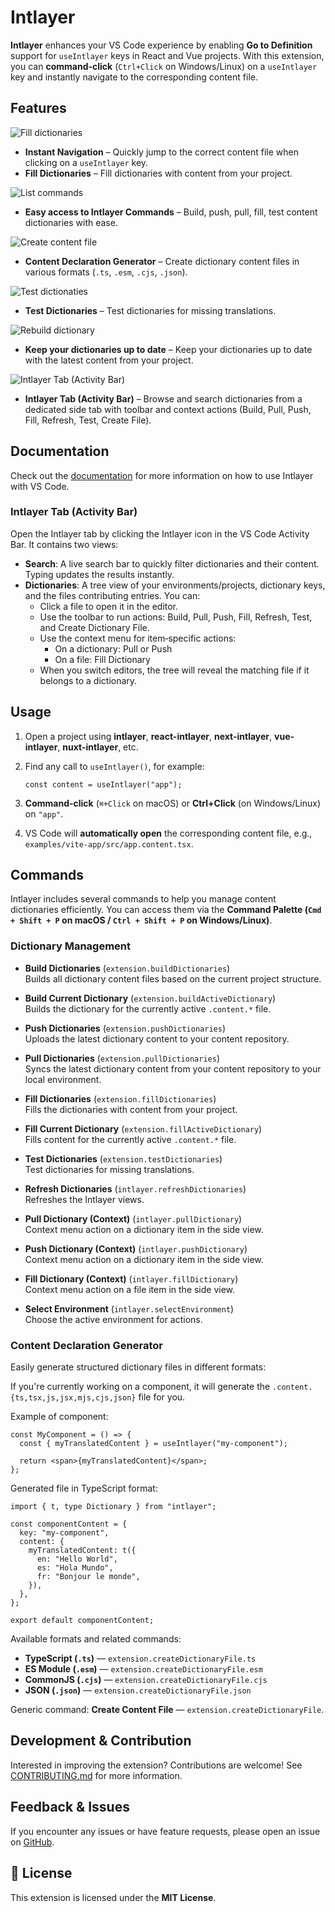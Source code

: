 # Intlayer

**Intlayer** enhances your VS Code experience by enabling **Go to Definition** support for `useIntlayer` keys in React and Vue projects. With this extension, you can **command-click** (`Ctrl+Click` on Windows/Linux) on a `useIntlayer` key and instantly navigate to the corresponding content file.

## Features

![Fill dictionaries](https://github.com/aymericzip/intlayer-vs-code-extension/blob/master/assets/vscode_extention_fill_active_dictionary.gif?raw=true)

- **Instant Navigation** – Quickly jump to the correct content file when clicking on a `useIntlayer` key.
- **Fill Dictionaries** – Fill dictionaries with content from your project.

![List commands](https://github.com/aymericzip/intlayer-vs-code-extension/blob/master/assets/vscode_extention_list_commands.gif?raw=true)

- **Easy access to Intlayer Commands** – Build, push, pull, fill, test content dictionaries with ease.

![Create content file](https://github.com/aymericzip/intlayer-vs-code-extension/blob/master/assets/vscode_extention_create_content_file.gif?raw=true)

- **Content Declaration Generator** – Create dictionary content files in various formats (`.ts`, `.esm`, `.cjs`, `.json`).

![Test dictionaties](https://github.com/aymericzip/intlayer-vs-code-extension/blob/master/assets/vscode_extention_test_missing_dictionary.gif?raw=true)

- **Test Dictionaries** – Test dictionaries for missing translations.

![Rebuild dictionary](https://github.com/aymericzip/intlayer-vs-code-extension/blob/master/assets/vscode_extention_rebuild_dictionary.gif?raw=true)

- **Keep your dictionaries up to date** – Keep your dictionaries up to date with the latest content from your project.

![Intlayer Tab (Activity Bar)](https://github.com/aymericzip/intlayer-vs-code-extension/blob/master/assets/vscode_extention_search_dictionary.gif?raw=true)

- **Intlayer Tab (Activity Bar)** – Browse and search dictionaries from a dedicated side tab with toolbar and context actions (Build, Pull, Push, Fill, Refresh, Test, Create File).

## Documentation

Check out the [documentation](https://intlayer.org/docs/vs-code-extension) for more information on how to use Intlayer with VS Code.

### Intlayer Tab (Activity Bar)

Open the Intlayer tab by clicking the Intlayer icon in the VS Code Activity Bar. It contains two views:

- **Search**: A live search bar to quickly filter dictionaries and their content. Typing updates the results instantly.
- **Dictionaries**: A tree view of your environments/projects, dictionary keys, and the files contributing entries. You can:
  - Click a file to open it in the editor.
  - Use the toolbar to run actions: Build, Pull, Push, Fill, Refresh, Test, and Create Dictionary File.
  - Use the context menu for item‑specific actions:
    - On a dictionary: Pull or Push
    - On a file: Fill Dictionary
  - When you switch editors, the tree will reveal the matching file if it belongs to a dictionary.

## Usage

1. Open a project using **intlayer**, **react-intlayer**, **next-intlayer**, **vue-intlayer**, **nuxt-intlayer**, etc.
2. Find any call to `useIntlayer()`, for example:

   ```tsx
   const content = useIntlayer("app");
   ```

3. **Command-click** (`⌘+Click` on macOS) or **Ctrl+Click** (on Windows/Linux) on `"app"`.
4. VS Code will **automatically open** the corresponding content file, e.g., `examples/vite-app/src/app.content.tsx`.

## Commands

Intlayer includes several commands to help you manage content dictionaries efficiently. You can access them via the **Command Palette (`Cmd + Shift + P` on macOS / `Ctrl + Shift + P` on Windows/Linux)**.

### Dictionary Management

- **Build Dictionaries** (`extension.buildDictionaries`)  
  Builds all dictionary content files based on the current project structure.

- **Build Current Dictionary** (`extension.buildActiveDictionary`)  
  Builds the dictionary for the currently active `.content.*` file.

- **Push Dictionaries** (`extension.pushDictionaries`)  
  Uploads the latest dictionary content to your content repository.

- **Pull Dictionaries** (`extension.pullDictionaries`)  
  Syncs the latest dictionary content from your content repository to your local environment.

- **Fill Dictionaries** (`extension.fillDictionaries`)  
  Fills the dictionaries with content from your project.

- **Fill Current Dictionary** (`extension.fillActiveDictionary`)  
  Fills content for the currently active `.content.*` file.

- **Test Dictionaries** (`extension.testDictionaries`)  
  Test dictionaries for missing translations.

- **Refresh Dictionaries** (`intlayer.refreshDictionaries`)  
  Refreshes the Intlayer views.

- **Pull Dictionary (Context)** (`intlayer.pullDictionary`)  
  Context menu action on a dictionary item in the side view.

- **Push Dictionary (Context)** (`intlayer.pushDictionary`)  
  Context menu action on a dictionary item in the side view.

- **Fill Dictionary (Context)** (`intlayer.fillDictionary`)  
  Context menu action on a file item in the side view.

- **Select Environment** (`intlayer.selectEnvironment`)  
  Choose the active environment for actions.

### Content Declaration Generator

Easily generate structured dictionary files in different formats:

If you're currently working on a component, it will generate the `.content.{ts,tsx,js,jsx,mjs,cjs,json}` file for you.

Example of component:

```tsx fileName="src/components/MyComponent/index.tsx"
const MyComponent = () => {
  const { myTranslatedContent } = useIntlayer("my-component");

  return <span>{myTranslatedContent}</span>;
};
```

Generated file in TypeScript format:

```tsx fileName="src/components/MyComponent/index.content.ts"
import { t, type Dictionary } from "intlayer";

const componentContent = {
  key: "my-component",
  content: {
    myTranslatedContent: t({
      en: "Hello World",
      es: "Hola Mundo",
      fr: "Bonjour le monde",
    }),
  },
};

export default componentContent;
```

Available formats and related commands:

- **TypeScript (`.ts`)** — `extension.createDictionaryFile.ts`
- **ES Module (`.esm`)** — `extension.createDictionaryFile.esm`
- **CommonJS (`.cjs`)** — `extension.createDictionaryFile.cjs`
- **JSON (`.json`)** — `extension.createDictionaryFile.json`

Generic command: **Create Content File** — `extension.createDictionaryFile`.

## Development & Contribution

Interested in improving the extension? Contributions are welcome! See [CONTRIBUTING.md](https://github.com/aymericzip/intlayer/blob/main/CONTRIBUTING.md) for more information.

## Feedback & Issues

If you encounter any issues or have feature requests, please open an issue on [GitHub](https://github.com/aymericzip/intlayer/issues).

## 📜 License

This extension is licensed under the **MIT License**.
